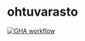 # ohtuvarasto

[![GHA workflow](https://github.com/mkankaan/ohtuvarasto/workflows/CI/badge.svg)](https://github.com/mkankaan/ohtuvarasto/actions)

